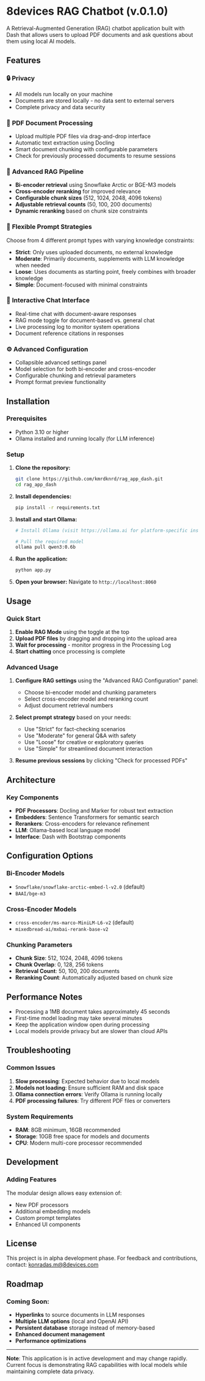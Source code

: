 # 8devices RAG Chatbot (v.0.1.0)

A Retrieval-Augmented Generation (RAG) chatbot application built with Dash that allows users to upload PDF documents and ask questions about them using local AI models.

## Features

### 🔒 **Privacy**
- All models run locally on your machine
- Documents are stored locally - no data sent to external servers
- Complete privacy and data security

### 📄 **PDF Document Processing**
- Upload multiple PDF files via drag-and-drop interface
- Automatic text extraction using Docling
- Smart document chunking with configurable parameters
- Check for previously processed documents to resume sessions

### 🧠 **Advanced RAG Pipeline**
- **Bi-encoder retrieval** using Snowflake Arctic or BGE-M3 models
- **Cross-encoder reranking** for improved relevance
- **Configurable chunk sizes** (512, 1024, 2048, 4096 tokens)
- **Adjustable retrieval counts** (50, 100, 200 documents)
- **Dynamic reranking** based on chunk size constraints

### 🎯 **Flexible Prompt Strategies**
Choose from 4 different prompt types with varying knowledge constraints:
- **Strict**: Only uses uploaded documents, no external knowledge
- **Moderate**: Primarily documents, supplements with LLM knowledge when needed  
- **Loose**: Uses documents as starting point, freely combines with broader knowledge
- **Simple**: Document-focused with minimal constraints

### 💬 **Interactive Chat Interface**
- Real-time chat with document-aware responses
- RAG mode toggle for document-based vs. general chat
- Live processing log to monitor system operations
- Document reference citations in responses

### ⚙️ **Advanced Configuration**
- Collapsible advanced settings panel
- Model selection for both bi-encoder and cross-encoder
- Configurable chunking and retrieval parameters
- Prompt format preview functionality

## Installation

### Prerequisites
- Python 3.10 or higher
- Ollama installed and running locally (for LLM inference)

### Setup

1. **Clone the repository:**
   ```bash
   git clone https://github.com/kmrdknrd/rag_app_dash.git
   cd rag_app_dash
   ```

2. **Install dependencies:**
   ```bash
   pip install -r requirements.txt
   ```

3. **Install and start Ollama:**
   ```bash
   # Install Ollama (visit https://ollama.ai for platform-specific instructions)
   
   # Pull the required model
   ollama pull qwen3:0.6b
   ```

4. **Run the application:**
   ```bash
   python app.py
   ```

5. **Open your browser:**
   Navigate to `http://localhost:8060`

## Usage

### Quick Start
1. **Enable RAG Mode** using the toggle at the top
2. **Upload PDF files** by dragging and dropping into the upload area
3. **Wait for processing** - monitor progress in the Processing Log
4. **Start chatting** once processing is complete

### Advanced Usage
1. **Configure RAG settings** using the "Advanced RAG Configuration" panel:
   - Choose bi-encoder model and chunking parameters
   - Select cross-encoder model and reranking count
   - Adjust document retrieval numbers

2. **Select prompt strategy** based on your needs:
   - Use "Strict" for fact-checking scenarios
   - Use "Moderate" for general Q&A with safety
   - Use "Loose" for creative or exploratory queries
   - Use "Simple" for streamlined document interaction

3. **Resume previous sessions** by clicking "Check for processed PDFs"

## Architecture

### Key Components
- **PDF Processors**: Docling and Marker for robust text extraction
- **Embedders**: Sentence Transformers for semantic search
- **Rerankers**: Cross-encoders for relevance refinement  
- **LLM**: Ollama-based local language model
- **Interface**: Dash with Bootstrap components

## Configuration Options

### Bi-Encoder Models
- `Snowflake/snowflake-arctic-embed-l-v2.0` (default)
- `BAAI/bge-m3`

### Cross-Encoder Models  
- `cross-encoder/ms-marco-MiniLM-L6-v2` (default)
- `mixedbread-ai/mxbai-rerank-base-v2`

### Chunking Parameters
- **Chunk Size**: 512, 1024, 2048, 4096 tokens
- **Chunk Overlap**: 0, 128, 256 tokens
- **Retrieval Count**: 50, 100, 200 documents
- **Reranking Count**: Automatically adjusted based on chunk size

## Performance Notes

- Processing a 1MB document takes approximately 45 seconds
- First-time model loading may take several minutes
- Keep the application window open during processing
- Local models provide privacy but are slower than cloud APIs

## Troubleshooting

### Common Issues
1. **Slow processing**: Expected behavior due to local models
2. **Models not loading**: Ensure sufficient RAM and disk space
3. **Ollama connection errors**: Verify Ollama is running locally
4. **PDF processing failures**: Try different PDF files or converters

### System Requirements
- **RAM**: 8GB minimum, 16GB recommended
- **Storage**: 10GB free space for models and documents
- **CPU**: Modern multi-core processor recommended

## Development

### Adding Features
The modular design allows easy extension of:
- New PDF processors
- Additional embedding models
- Custom prompt templates
- Enhanced UI components

## License

This project is in alpha development phase. For feedback and contributions, contact: konradas.m@8devices.com

## Roadmap

### Coming Soon:
- **Hyperlinks** to source documents in LLM responses
- **Multiple LLM options** (local and OpenAI API)
- **Persistent database** storage instead of memory-based
- **Enhanced document management**
- **Performance optimizations**

---

**Note**: This application is in active development and may change rapidly. Current focus is demonstrating RAG capabilities with local models while maintaining complete data privacy.